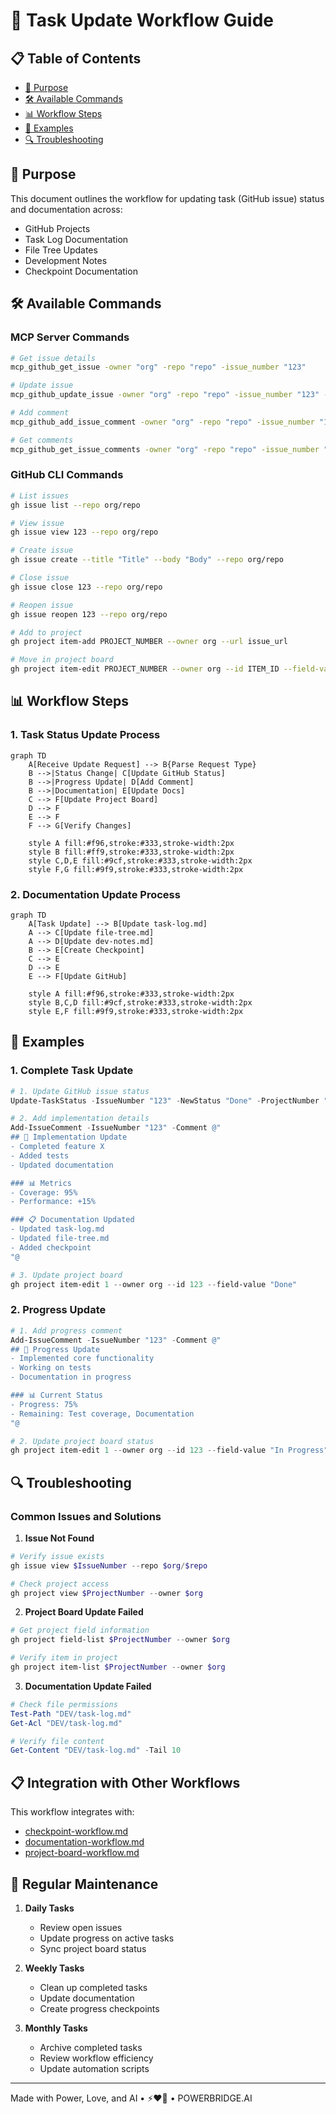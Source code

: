# 🔄 Task Update Workflow Guide

## 📋 Table of Contents
- [🎯 Purpose](#purpose)
- [🛠️ Available Commands](#available-commands)
- [📊 Workflow Steps](#workflow-steps)
- [📝 Examples](#examples)
- [🔍 Troubleshooting](#troubleshooting)

## 🎯 Purpose

This document outlines the workflow for updating task (GitHub issue) status and documentation across:
- GitHub Projects
- Task Log Documentation
- File Tree Updates
- Development Notes
- Checkpoint Documentation

## 🛠️ Available Commands

### MCP Server Commands
```bash
# Get issue details
mcp_github_get_issue -owner "org" -repo "repo" -issue_number "123"

# Update issue
mcp_github_update_issue -owner "org" -repo "repo" -issue_number "123" -state "open/closed"

# Add comment
mcp_github_add_issue_comment -owner "org" -repo "repo" -issue_number "123" -body "comment"

# Get comments
mcp_github_get_issue_comments -owner "org" -repo "repo" -issue_number "123"
```

### GitHub CLI Commands
```bash
# List issues
gh issue list --repo org/repo

# View issue
gh issue view 123 --repo org/repo

# Create issue
gh issue create --title "Title" --body "Body" --repo org/repo

# Close issue
gh issue close 123 --repo org/repo

# Reopen issue
gh issue reopen 123 --repo org/repo

# Add to project
gh project item-add PROJECT_NUMBER --owner org --url issue_url

# Move in project board
gh project item-edit PROJECT_NUMBER --owner org --id ITEM_ID --field-value "In Progress"
```

## 📊 Workflow Steps

### 1. Task Status Update Process
```mermaid
graph TD
    A[Receive Update Request] --> B{Parse Request Type}
    B -->|Status Change| C[Update GitHub Status]
    B -->|Progress Update| D[Add Comment]
    B -->|Documentation| E[Update Docs]
    C --> F[Update Project Board]
    D --> F
    E --> F
    F --> G[Verify Changes]
    
    style A fill:#f96,stroke:#333,stroke-width:2px
    style B fill:#ff9,stroke:#333,stroke-width:2px
    style C,D,E fill:#9cf,stroke:#333,stroke-width:2px
    style F,G fill:#9f9,stroke:#333,stroke-width:2px
```

### 2. Documentation Update Process
```mermaid
graph TD
    A[Task Update] --> B[Update task-log.md]
    A --> C[Update file-tree.md]
    A --> D[Update dev-notes.md]
    B --> E[Create Checkpoint]
    C --> E
    D --> E
    E --> F[Update GitHub]
    
    style A fill:#f96,stroke:#333,stroke-width:2px
    style B,C,D fill:#9cf,stroke:#333,stroke-width:2px
    style E,F fill:#9f9,stroke:#333,stroke-width:2px
```

## 📝 Examples

### 1. Complete Task Update
```powershell
# 1. Update GitHub issue status
Update-TaskStatus -IssueNumber "123" -NewStatus "Done" -ProjectNumber "1" -UpdateTimeline

# 2. Add implementation details
Add-IssueComment -IssueNumber "123" -Comment @"
## 📝 Implementation Update
- Completed feature X
- Added tests
- Updated documentation

### 📊 Metrics
- Coverage: 95%
- Performance: +15%

### 📋 Documentation Updated
- Updated task-log.md
- Updated file-tree.md
- Added checkpoint
"@

# 3. Update project board
gh project item-edit 1 --owner org --id 123 --field-value "Done"
```

### 2. Progress Update
```powershell
# 1. Add progress comment
Add-IssueComment -IssueNumber "123" -Comment @"
## 🔄 Progress Update
- Implemented core functionality
- Working on tests
- Documentation in progress

### 📊 Current Status
- Progress: 75%
- Remaining: Test coverage, Documentation
"@

# 2. Update project board status
gh project item-edit 1 --owner org --id 123 --field-value "In Progress"
```

## 🔍 Troubleshooting

### Common Issues and Solutions

1. **Issue Not Found**
```powershell
# Verify issue exists
gh issue view $IssueNumber --repo $org/$repo

# Check project access
gh project view $ProjectNumber --owner $org
```

2. **Project Board Update Failed**
```powershell
# Get project field information
gh project field-list $ProjectNumber --owner $org

# Verify item in project
gh project item-list $ProjectNumber --owner $org
```

3. **Documentation Update Failed**
```powershell
# Check file permissions
Test-Path "DEV/task-log.md"
Get-Acl "DEV/task-log.md"

# Verify file content
Get-Content "DEV/task-log.md" -Tail 10
```

## 📋 Integration with Other Workflows

This workflow integrates with:
- [checkpoint-workflow.md](./checkpoint-workflow.md)
- [documentation-workflow.md](./documentation-workflow.md)
- [project-board-workflow.md](./project-board-workflow.md)

## 🔄 Regular Maintenance

1. **Daily Tasks**
   - Review open issues
   - Update progress on active tasks
   - Sync project board status

2. **Weekly Tasks**
   - Clean up completed tasks
   - Update documentation
   - Create progress checkpoints

3. **Monthly Tasks**
   - Archive completed tasks
   - Review workflow efficiency
   - Update automation scripts

---

Made with Power, Love, and AI •  ⚡️❤️🤖 •  POWERBRIDGE.AI